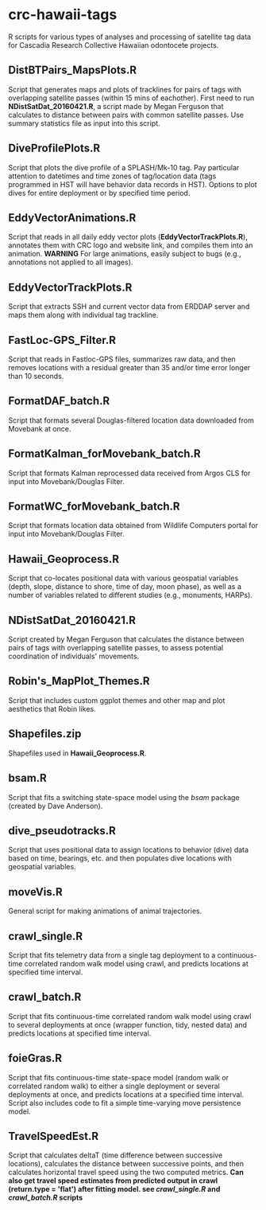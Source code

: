 # crc-hawaii-tags
R scripts for various types of analyses and processing of satellite tag data for Cascadia Research Collective Hawaiian odontocete projects.

## DistBTPairs_MapsPlots.R
Script that generates maps and plots of tracklines for pairs of tags with overlapping satellite passes (within 15 mins of eachother). First need to run **NDistSatDat_20160421.R**,
a script made by Megan Ferguson that calculates to distance between pairs with common satellite passes. Use summary statistics file as input into this script.

## DiveProfilePlots.R
Script that plots the dive profile of a SPLASH/Mk-10 tag. Pay particular attention to datetimes and time zones of tag/location data (tags programmed in HST will have behavior data
records in HST). Options to plot dives for entire deployment or by specified time period.

## EddyVectorAnimations.R
Script that reads in all daily eddy vector plots (**EddyVectorTrackPlots.R**), annotates them with CRC logo and website link, and compiles them into an animation.
**WARNING** For large animations, easily subject to bugs (e.g., annotations not applied to all images).

## EddyVectorTrackPlots.R
Script that extracts SSH and current vector data from ERDDAP server and maps them along with individual tag trackline. 

## FastLoc-GPS_Filter.R
Script that reads in Fastloc-GPS files, summarizes raw data, and then removes locations with a residual greater than 35 and/or time error longer than 10 seconds. 

## FormatDAF_batch.R
Script that formats several Douglas-filtered location data downloaded from Movebank at once. 

## FormatKalman_forMovebank_batch.R
Script that formats Kalman reprocessed data received from Argos CLS for input into Movebank/Douglas Filter.

## FormatWC_forMovebank_batch.R
Script that formats location data obtained from Wildlife Computers portal for input into Movebank/Douglas Filter.

## Hawaii_Geoprocess.R
Script that co-locates positional data with various geospatial variables (depth, slope, distance to shore, time of day, moon phase), as well as a number of variables 
related to different studies (e.g., monuments, HARPs).

## NDistSatDat_20160421.R
Script created by Megan Ferguson that calculates the distance between pairs of tags with overlapping satellite passes, to assess potential coordination of individuals'
movements.

## Robin's_MapPlot_Themes.R
Script that includes custom ggplot themes and other map and plot aesthetics that Robin likes.

## Shapefiles.zip
Shapefiles used in **Hawaii_Geoprocess.R**.

## bsam.R
Script that fits a switching state-space model using the *bsam* package (created by Dave Anderson).

## dive_pseudotracks.R
Script that uses positional data to assign locations to behavior (dive) data based on time, bearings, etc. and then populates dive locations with geospatial variables.

## moveVis.R
General script for making animations of animal trajectories. 

## crawl_single.R
Script that fits telemetry data from a single tag deployment to a continuous-time correlated random walk model using crawl, and predicts locations at specified time interval. 

## crawl_batch.R
Script that fits continuous-time correlated random walk model using crawl to several deployments at once (wrapper function, tidy, nested data) and predicts locations at specified time interval. 

## foieGras.R
Script that fits continuous-time state-space model (random walk or correlated random walk) to either a single deployment or several deployments at once, and predicts locations at a specified time interval. Script also includes code to fit a simple time-varying move persistence model. 

## TravelSpeedEst.R
Script that calculates deltaT (time difference between successive locations), calculates the distance between successive points, and then calculates horizontal travel speed using the two computed metrics. **Can also get travel speed estimates from predicted output in crawl (return.type = 'flat') after fitting model. see *crawl_single.R* and *crawl_batch.R* scripts** 
